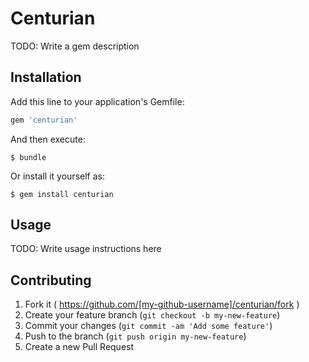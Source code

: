 # Centurian

TODO: Write a gem description

## Installation

Add this line to your application's Gemfile:

```ruby
gem 'centurian'
```

And then execute:

    $ bundle

Or install it yourself as:

    $ gem install centurian

## Usage

TODO: Write usage instructions here

## Contributing

1. Fork it ( https://github.com/[my-github-username]/centurian/fork )
2. Create your feature branch (`git checkout -b my-new-feature`)
3. Commit your changes (`git commit -am 'Add some feature'`)
4. Push to the branch (`git push origin my-new-feature`)
5. Create a new Pull Request
